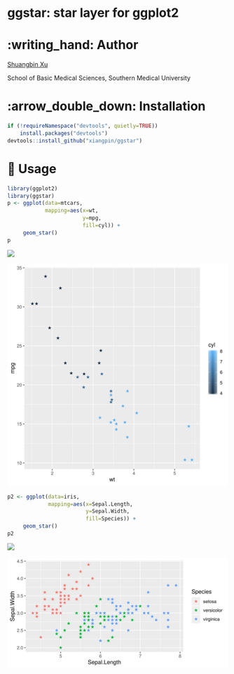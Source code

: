 <!-- README.md is generated from README.Rmd. Please edit that file -->

# ggstar: star layer for ggplot2

# :writing\_hand: Author

[Shuangbin Xu](https://github.com/xiangpin)

School of Basic Medical Sciences, Southern Medical University

# :arrow\_double\_down: Installation

``` r
if (!requireNamespace("devtools", quietly=TRUE))
    install.packages("devtools")
devtools::install_github("xiangpin/ggstar")
```

# :beginner: Usage

``` r
library(ggplot2)
library(ggstar)
p <- ggplot(data=mtcars, 
            mapping=aes(x=wt, 
                        y=mpg, 
                        fill=cyl)) + 
     geom_star()
p
```

![](README_files/figure-gfm/mtcars-1.svg)<!-- -->

![](./inst/extdata/figure1.png)

``` r
p2 <- ggplot(data=iris, 
             mapping=aes(x=Sepal.Length, 
                         y=Sepal.Width, 
                         fill=Species)) +
     geom_star()
p2
```

![](README_files/figure-gfm/iris-1.svg)<!-- -->

![](./inst/extdata/figure2.png)
